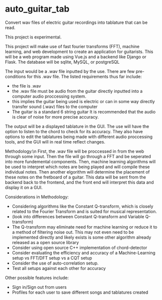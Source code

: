 # auto_guitar_tab

Convert wav files of electric guitar recordings into tablature that can be read.

This project is experimental.

This project will make use of fast fourier transforms (FFT), machine learning, and web development to create an application for guitarists.
This will be a web program made using Vue.js and a backend like Django or Flask. The database will be sqlite, MySQL, or postgreSQL

The input would be a .wav file inputted by the use. There are few pre-conditions for this .wav file. The listed requirements thus far include:

- the file is .wav
- the .wav file must be audio from the guitar directly inputted into a computer audio proccessing system.
- this implies the guitar being used is electric or can in some way directly transfer sound (.wav) files to the computer
- The guitar is a standard 6 string guitar
  It is recommended that the audio is clear of noise for more precise accuracy.

The output will be a displayed tablature in the GUI. The use will have the option to listen to the chord to check for its accuracy. They also have options to edit the tablatures being made with different audio proccessing tools, and the GUI will in real time reflect changes.

Methodology:\n
First, the .wav file will be proccessed in from the web through some input. Then the file will go through a FFT and be seperated into more fundemental components. Then, machine learning algorithms will be used to interpret which notes are being played and will compile these individual notes. Then another elgorithm will determine the placement of these notes on the fretboard of a guitar. This data will be sent from the backend back to the frontend, and the front end will interpret this data and display it on a GUI.

Considerations in Methodology:

- Considering algorithms like the Constant Q-transform, which is closely related to the Fourier Transform and is suited for musical representation.
- (look into differences between Constant Q-transform and Variable Q-transform)
- The Q-transform may eliminate need for machine learning or reduce it to a method of filtering noise out. This may not even need to be implemented directly
  and likely exists is some other algorithm already released as a open source library
- Consider using open source C++ implementation of chord-detector
- Consider evaluating the efficiency and accuracy of a Machine-Learning setup vs FFT/DFT setup vs a CQT setup
- Consider the use of auto-correlation setup.
- Test all setups against each other for accuracy

Other possible features include:

- Sign in/Sign out from users
- Profiles for each user to save different songs and tablatures created
